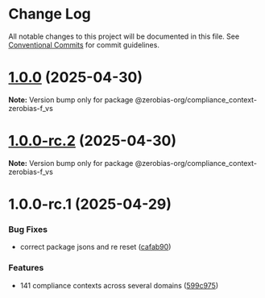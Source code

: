 # Change Log

All notable changes to this project will be documented in this file.
See [Conventional Commits](https://conventionalcommits.org) for commit guidelines.

# [1.0.0](https://github.com/zerobias-org/compliance_context/compare/@zerobias-org/compliance_context-zerobias-f_vs@1.0.0-rc.2...@zerobias-org/compliance_context-zerobias-f_vs@1.0.0) (2025-04-30)

**Note:** Version bump only for package @zerobias-org/compliance_context-zerobias-f_vs





# [1.0.0-rc.2](https://github.com/zerobias-org/compliance_context/compare/@zerobias-org/compliance_context-zerobias-f_vs@1.0.0-rc.1...@zerobias-org/compliance_context-zerobias-f_vs@1.0.0-rc.2) (2025-04-30)

**Note:** Version bump only for package @zerobias-org/compliance_context-zerobias-f_vs





# 1.0.0-rc.1 (2025-04-29)


### Bug Fixes

* correct package jsons and re reset ([cafab90](https://github.com/zerobias-org/compliance_context/commit/cafab90b3771e45ffeefa4ea2dca415266baa99f))


### Features

* 141 compliance contexts across several domains ([599c975](https://github.com/zerobias-org/compliance_context/commit/599c975fcf3da5bbfffe4113c7f5f793e5231e68))
